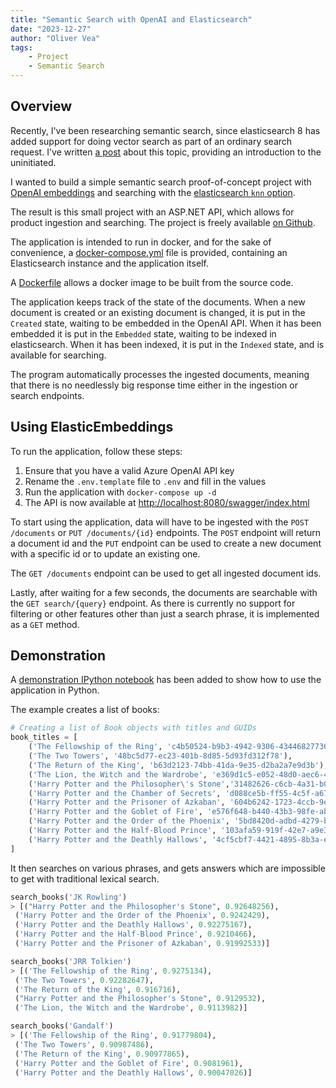 ```yaml
---
title: "Semantic Search with OpenAI and Elasticsearch"
date: "2023-12-27"
author: "Oliver Vea"
tags:
    - Project
    - Semantic Search
---
```


## Overview

Recently, I've been researching semantic search, since elasticsearch 8 has added support for doing vector search as part of an ordinary search request. I've written [a post](../semantic-search) about this topic, providing an introduction to the uninitiated.

I wanted to build a simple semantic search proof-of-concept project with [OpenAI embeddings](https://platform.openai.com/docs/guides/embeddings) and searching with the [elasticsearch `knn` option](https://www.elastic.co/guide/en/elasticsearch/reference/current/knn-search.html).

The result is this small project with an ASP.NET API, which allows for product ingestion and searching. The project is freely available [on Github](https://github.com/OliverVea/ElasticEmbeddings).

The application is intended to run in docker, and for the sake of convenience, a [docker-compose.yml](https://github.com/OliverVea/ElasticEmbeddings/blob/main/docker-compose.yml) file is provided, containing an Elasticsearch instance and the application itself.

A [Dockerfile](https://github.com/OliverVea/ElasticEmbeddings/blob/main/Dockerfile) allows a docker image to be built from the source code.

The application keeps track of the state of the documents. When a new document is created or an existing document is changed, it is put in the `Created` state, waiting to be embedded in the OpenAI API. When it has been embedded it is put in the `Embedded` state, waiting to be indexed in elasticsearch. When it has been indexed, it is put in the `Indexed` state, and is available for searching.

The program automatically processes the ingested documents, meaning that there is no needlessly big response time either in the ingestion or search endpoints.

## Using ElasticEmbeddings

To run the application, follow these steps:

1. Ensure that you have a valid Azure OpenAI API key
1. Rename the `.env.template` file to `.env` and fill in the values
1. Run the application with `docker-compose up -d`
1. The API is now available at <http://localhost:8080/swagger/index.html>

To start using the application, data will have to be ingested with the `POST /documents` or `PUT /documents/{id}` endpoints. The `POST` endpoint will return a document id and the `PUT` endpoint can be used to create a new document with a specific id or to update an existing one.

The `GET /documents` endpoint can be used to get all ingested document ids.

Lastly, after waiting for a few seconds, the documents are searchable with the `GET search/{query}` endpoint. As there is currently no support for filtering or other features other than just a search phrase, it is implemented as a `GET` method.

## Demonstration

A [demonstration IPython notebook](https://github.com/OliverVea/ElasticEmbeddings/blob/main/demo.ipynb) has been added to show how to use the application in Python.

The example creates a list of books:

```python
# Creating a list of Book objects with titles and GUIDs
book_titles = [
    ('The Fellowship of the Ring', 'c4b50524-b9b3-4942-9306-434468277362'),
    ('The Two Towers', '48bc5d77-ec23-401b-8d85-5d93fd312f78'),
    ('The Return of the King', 'b63d2123-74bb-41da-9e35-d2ba2a7e9d3b'),
    ('The Lion, the Witch and the Wardrobe', 'e369d1c5-e052-48d0-aec6-497e8271443b'),
    ('Harry Potter and the Philosopher\'s Stone','31482626-c6cb-4a31-b024-fe49c6902f38'),
    ('Harry Potter and the Chamber of Secrets', 'd088ce5b-ff55-4c5f-a67d-ad33fa77e8e1'),
    ('Harry Potter and the Prisoner of Azkaban', '604b6242-1723-4ccb-9ed6-91d3c39500cc'),
    ('Harry Potter and the Goblet of Fire', 'e576f648-b440-43b3-98fe-abccd2311346'),
    ('Harry Potter and the Order of the Phoenix', '5bd8420d-adbd-4279-b23d-7aea2341ed5e'),
    ('Harry Potter and the Half-Blood Prince', '103afa59-919f-42e7-a9e3-1c94b7e825c8'),
    ('Harry Potter and the Deathly Hallows', '4cf5cbf7-4421-4895-8b3a-e255fe9604f5'),
]
```

It then searches on various phrases, and gets answers which are impossible to get with traditional lexical search.

```python
search_books('JK Rowling')
> [("Harry Potter and the Philosopher's Stone", 0.92648256),
 ('Harry Potter and the Order of the Phoenix', 0.9242429),
 ('Harry Potter and the Deathly Hallows', 0.92275167),
 ('Harry Potter and the Half-Blood Prince', 0.9210466),
 ('Harry Potter and the Prisoner of Azkaban', 0.91992533)]

search_books('JRR Tolkien')
> [('The Fellowship of the Ring', 0.9275134),
 ('The Two Towers', 0.92282647),
 ('The Return of the King', 0.916716),
 ("Harry Potter and the Philosopher's Stone", 0.9129532),
 ('The Lion, the Witch and the Wardrobe', 0.9113982)]

search_books('Gandalf')
> [('The Fellowship of the Ring', 0.91779804),
 ('The Two Towers', 0.90987486),
 ('The Return of the King', 0.90977865),
 ('Harry Potter and the Goblet of Fire', 0.9081961),
 ('Harry Potter and the Deathly Hallows', 0.90047026)]
```

